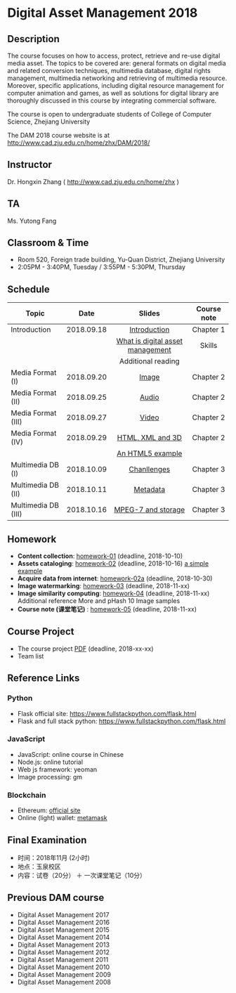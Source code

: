 # Digital Asset Management 2018

## Description
The course focuses on how to access, protect, retrieve and re-use digital media asset. The topics to be covered are: general formats on digital media and related conversion techniques, multimedia database, digital rights management, multimedia networking and retrieving of multimedia resource. Moreover, specific applications, including digital resource management for computer animation and games, as well as solutions for digital library are thoroughly discussed in this course by integrating commercial software.

The course is open to undergraduate students of College of Computer Science, Zhejiang University

The DAM 2018 course website is at http://www.cad.zju.edu.cn/home/zhx/DAM/2018/

## Instructor
Dr. Hongxin Zhang ( http://www.cad.zju.edu.cn/home/zhx )

## TA
Ms. Yutong Fang

## Classroom & Time
- Room 520, Foreign trade building, Yu-Quan District, Zhejiang University
- 2:05PM - 3:40PM, Tuesday / 3:55PM - 5:30PM, Thursday

## Schedule
|   Topic          |     Date     |                  Slides                                   |   Course note      |          
| ---------------- |:------------:|:---------------------------------------------------------:|:------------------:|
|  Introduction    |  2018.09.18  |  [Introduction](pdf/dam2018-00.pdf)                       |   Chapter 1        |
|                  |              |  [What is digital asset management](pdf/dam2018-01.pdf)   |   Skills           |
|                  |              |  Additional reading                                       |                    |
|Media Format (I)  |  2018.09.20  |  [Image](pdf/dam2018-02.pdf)                              |   Chapter 2        |
|Media Format (II) |  2018.09.25  |  [Audio](pdf/dam2018-03.pdf)                              |   Chapter 2        |
|Media Format (III)|  2018.09.27  |  [Video](pdf/dam2018-04.pdf)                              |   Chapter 2        |
|Media Format (IV) |  2018.09.29  |  [HTML, XML and 3D](pdf/dam2018-05.pdf)                   |   Chapter 2        |
|                  |              |  [An HTML5 example](examples/html5)                       |                    |
|Multimedia DB (I) |  2018.10.09  |  [Chanllenges](pdf/dam2018-06.pdf)                        |   Chapter 3        |
|Multimedia DB (II)|  2018.10.11  |  [Metadata](pdf/dam2018-07.pdf)                           |   Chapter 3        |
|Multimedia DB (III)|  2018.10.16  |  [MPEG-7 and storage](pdf/dam2018-08.pdf)                |   Chapter 3        |

## Homework
- **Content collection**: [homework-01](pdf/dam2018-hw01.pdf) (deadline, 2018-10-10)
- **Assets cataloging**: [homework-02](pdf/dam2018-hw02.pdf) (deadline, 2018-10-16)  [a simple example](https://www.midifan.com)
- **Acquire data from internet**: [homework-02a](pdf/dam2018-hw02a.pdf) (deadline, 2018-10-30)
- **Image watermarking**: [homework-03](pdf/dam2018-hw03.pdf) (deadline, 2018-11-xx)
- **Image similarity computing**: [homework-04](pdf/dam2018-hw04.pdf) (deadline, 2018-11-xx) Additional reference More and pHash 10 Image samples
- **Course note (课堂笔记)** : [homework-05](pdf/dam2018-hw05.pdf) (deadline, 2018-11-xx)

## Course Project
- The course project [PDF](pdf/dam2018-project.pdf) (deadline, 2018-xx-xx)
- Team list

## Reference Links

### Python
- Flask official site: https://www.fullstackpython.com/flask.html
- Flask and full stack python: https://www.fullstackpython.com/flask.html


### JavaScript
- JavaScript: online course in Chinese
- Node.js: online tutorial
- Web js framework: yeoman
- Image processing: gm

### Blockchain
- Ethereum: [official site](https://www.ethereum.org/)
- Online (light) wallet: [metamask](https://metamask.io/)


## Final Examination
+ 时间：2018年11月 (2小时)
+ 地点：玉泉校区
+ 内容：试卷（20分） ＋ 一次课堂笔记（10分）

## Previous DAM course
+ Digital Asset Management 2017
+ Digital Asset Management 2016
+ Digital Asset Management 2015
+ Digital Asset Management 2014
+ Digital Asset Management 2013
+ Digital Asset Management 2012
+ Digital Asset Management 2011
+ Digital Asset Management 2010
+ Digital Asset Management 2009
+ Digital Asset Management 2008
